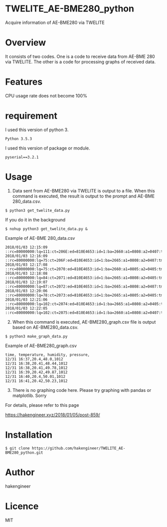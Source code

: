 # TWELITE_AE-BME280_python
Acquire information of AE-BME280 via TWELITE

# Overview
It consists of two codes.
One is a code to receive data from AE-BME 280 via TWELITE.
The other is a code for processing graphs of received data.

# Features
CPU usage rate does not become 100%

# requirement
I used this version of python 3.

```console
Python 3.5.3
```

I used this version of package or module.

```console
pyserial==3.2.1
```

# Usage
1. Data sent from AE-BME280 via TWELITE is output to a file. When this command is executed, the result is output to the prompt and AE-BME 280_data.csv.

```console
$ python3 get_twelite_data.py
```

If you do it in the background
```console
$ nohup python3 get_twelite_data.py &
```

Example of AE-BME 280_data.csv
```console
2018/01/03 12:15:09 ::rc=80000000:lq=111:ct=206E:ed=810E4653:id=1:ba=2660:a1=0808:a2=0407:tm=2280:hu=5264:at=1008
2018/01/03 12:16:09 ::rc=80000000:lq=75:ct=206F:ed=810E4653:id=1:ba=2665:a1=0808:a2=0407:tm=2282:hu=5264:at=1008
2018/01/03 12:17:08 ::rc=80000000:lq=75:ct=2070:ed=810E4653:id=1:ba=2660:a1=0805:a2=0405:tm=2282:hu=5235:at=1008
2018/01/03 12:18:08 ::rc=80000000:lq=84:ct=2071:ed=810E4653:id=1:ba=2665:a1=0808:a2=0405:tm=2282:hu=5250:at=1008
2018/01/03 12:19:07 ::rc=80000000:lq=87:ct=2072:ed=810E4653:id=1:ba=2665:a1=0808:a2=0407:tm=2284:hu=5234:at=1008
2018/01/03 12:20:06 ::rc=80000000:lq=78:ct=2073:ed=810E4653:id=1:ba=2665:a1=0805:a2=0405:tm=2284:hu=5239:at=1008
2018/01/03 12:21:06 ::rc=80000000:lq=102:ct=2074:ed=810E4653:id=1:ba=2665:a1=0808:a2=0405:tm=2285:hu=5228:at=1008
2018/01/03 12:22:05 ::rc=80000000:lq=102:ct=2075:ed=810E4653:id=1:ba=2660:a1=0808:a2=0407:tm=2286:hu=5225:at=1008
```


2. When this command is executed, AE-BME280_graph.csv file is output based on AE-BME280_data.csv.

```console
$ python3 make_graph_data.py
```

Example of AE-BME280_graph.csv
```console
time, temperature, humidity, pressure,
12/31 16:37,20.4,48.0,1012
12/31 16:38,20.41,48.44,1012
12/31 16:38,20.41,49.78,1012
12/31 16:39,20.42,49.87,1012
12/31 16:40,20.4,50.01,1012
12/31 16:41,20.42,50.23,1012
```


3. There is no graphing code here. Please try graphing with pandas or matplotlib. Sorry

For details, please refer to this page

https://hakengineer.xyz/2018/01/05/post-859/

# Installation
```console
$ git clone https://github.com/hakengineer/TWELITE_AE-BME280_python.git
```

# Author
hakengineer

# Licence
MIT

